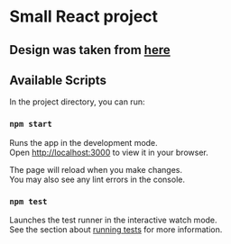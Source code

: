 # Small React project

## Design was taken from [here](https://www.figma.com/file/MyU5cICauWUeeUqmqHeSGm/Crypter_-NFT-marketplace-kit?node-id=1567%3A0)

## Available Scripts

In the project directory, you can run:

### `npm start`

Runs the app in the development mode.\
Open [http://localhost:3000](http://localhost:3000) to view it in your browser.

The page will reload when you make changes.\
You may also see any lint errors in the console.

### `npm test`

Launches the test runner in the interactive watch mode.\
See the section about [running tests](https://facebook.github.io/create-react-app/docs/running-tests) for more information.
